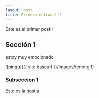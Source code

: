 ```yaml
---
layout: post
title: Primera entrada!!!
---
```

Este es el primer post!!
## Sección 1
estoy muy emocionado

![pingu]({{ site.baseurl }}/images/tenor.gif)
### Subseccion 1
 Esto es la hostia
